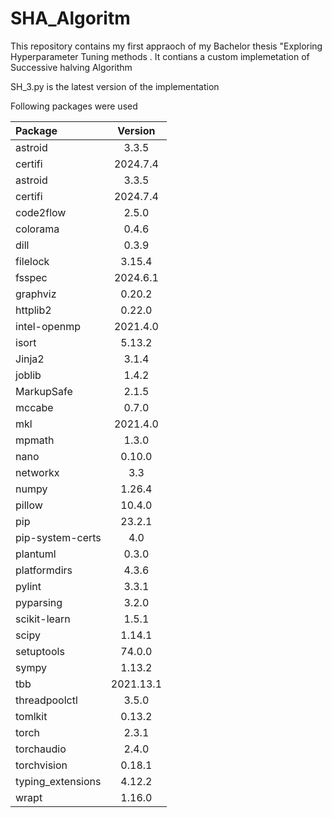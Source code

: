 # SHA_Algoritm
This repository contains my first appraoch of my Bachelor thesis "Exploring Hyperparameter Tuning methods . It contians a custom implemetation of Successive halving Algorithm

SH_3.py is the latest version of the implementation

Following packages were used

| Package    | Version      | 
|:-----------|:------------:|
| astroid    | 3.3.5        | 
| certifi    |  2024.7.4    |
| astroid    |  3.3.5   |
| certifi    |  2024.7.4   |
| code2flow    |  2.5.0   |
| colorama    |  0.4.6   |
| dill    |  0.3.9   |
| filelock    |  3.15.4   |
| fsspec    |  2024.6.1   |
| graphviz    |  0.20.2   |
| httplib2    |  0.22.0   |
| intel-openmp    |  2021.4.0   |
| isort    |  5.13.2   |
| Jinja2    |  3.1.4   |
| joblib    |  1.4.2   |
| MarkupSafe    |  2.1.5   |
| mccabe    |  0.7.0   |
| mkl    |  2021.4.0   |
| mpmath    |  1.3.0   |
| nano    |  0.10.0   |
| networkx    |  3.3   |
| numpy    |  1.26.4   |
| pillow    |  10.4.0   |
| pip    |  23.2.1   |
| pip-system-certs    |  4.0   |
| plantuml    |  0.3.0   |
| platformdirs    |  4.3.6   |
| pylint    |  3.3.1   |
| pyparsing    |  3.2.0   |
| scikit-learn    |  1.5.1   |
| scipy    |  1.14.1   |
| setuptools    |  74.0.0   |
| sympy    |  1.13.2   |
| tbb    |  2021.13.1   |
| threadpoolctl    |  3.5.0   |
| tomlkit    |  0.13.2   |
| torch    |  2.3.1   |
| torchaudio    |  2.4.0   |
| torchvision    |  0.18.1   |
| typing_extensions    |  4.12.2   |
| wrapt    |  1.16.0   |
